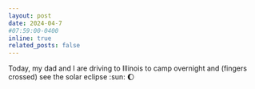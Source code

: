 ```yaml
---
layout: post
date: 2024-04-7 
#07:59:00-0400
inline: true
related_posts: false
---
```


Today, my dad and I are driving to Illinois to camp overnight and (fingers crossed) see the solar eclipse :sun: :moon: